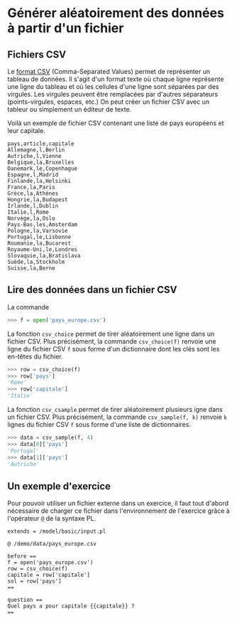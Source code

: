 # Générer aléatoirement des données à partir d'un fichier

## Fichiers CSV

Le [format CSV](https://fr.wikipedia.org/wiki/Comma-separated_values) (Comma-Separated Values) permet de représenter un tableau de données. Il s'agit d'un format texte où chaque ligne représente une ligne du tableau et où les cellules d'une ligne sont séparées par des virgules. Les virgules peuvent être remplacées par d'autres séparateurs (points-virgules, espaces, etc.) On peut créer un fichier CSV avec un tableur ou simplement un éditeur de texte.

Voilà un exemple de fichier CSV contenant une liste de pays européens et leur capitale.

~~~
pays,article,capitale
Allemagne,l,Berlin
Autriche,l,Vienne
Belgique,la,Bruxelles
Danemark,le,Copenhague
Espagne,l,Madrid
Finlande,la,Helsinki
France,la,Paris
Grèce,la,Athènes
Hongrie,la,Budapest
Irlande,l,Dublin
Italie,l,Rome
Norvège,la,Oslo
Pays-Bas,les,Amsterdam
Pologne,la,Varsovie
Portugal,le,Lisbonne
Roumanie,la,Bucarest
Royaume-Uni,le,Londres
Slovaquie,la,Bratislava
Suède,la,Stockholm
Suisse,la,Berne
~~~

## Lire des données dans un fichier CSV

La commande

```python
>>> f = open('pays_europe.csv')
```

La fonction `csv_choice` permet de tirer aléatoirement une ligne dans un fichier CSV. Plus précisément, la commande `csv_choice(f)` renvoie une ligne du fichier CSV `f` sous forme d'un dictionnaire dont les clés sont les en-têtes du fichier.

```python
>>> row = csv_choice(f)
>>> row['pays']
'Rome'
>>> row['capitale']
'Italie'
```

La fonction `csv_csample` permet de tirer aléatoirement plusieurs igne dans un fichier CSV. Plus précisément, la commande `csv_sample(f, k)` renvoie `k` lignes du fichier CSV `f` sous forme d'une liste de dictionnaires.

```python
>>> data = csv_sample(f, 4)
>>> data[0]['pays']
'Portugal'
>>> data[1]['pays']
'Autriche'
```

## Un exemple d'exercice

Pour pouvoir utiliser un fichier externe dans un exercice, il faut tout d'abord nécessaire de charger ce fichier dans l'environnement de l'exercice grâce à l'opérateur `@` de la syntaxe PL.

```
extends = /model/basic/input.pl

@ /demo/data/pays_europe.csv

before ==
f = open('pays_europe.csv')
row = csv_choice(f)
capitale = row['capitale']
sol = row['pays']
==

question ==
Quel pays a pour capitale {{capitale}} ?
==
```
